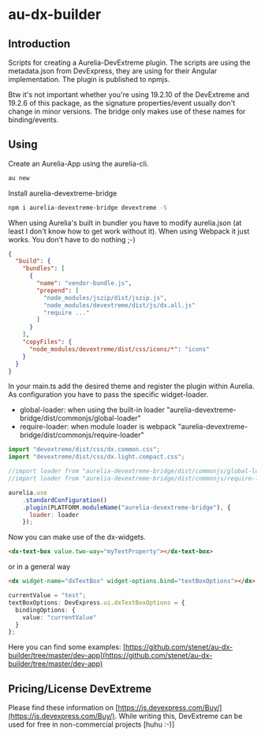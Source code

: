 # au-dx-builder

## Introduction

Scripts for creating a Aurelia-DevExtreme plugin. The scripts are using the metadata.json from DevExpress, they are 
using for their Angular implementation.
The plugin is published to npmjs.

Btw it's not important whether you're using 19.2.10 of the DevExtreme and 19.2.6 of this package, as the signature properties/event usually don't change in minor versions. The bridge only makes use of these names for binding/events.

## Using

Create an Aurelia-App using the aurelia-cli.

```bash
au new
```

Install aurelia-devextreme-bridge
```bash
npm i aurelia-devextreme-bridge devextreme -S
```

When using Aurelia's built in bundler you have to modify aurelia.json (at least I don't know how to get work without it). When using Webpack it just works. You don't have to do nothing ;-)

```json
{
  "build": {
    "bundles": [
      {
        "name": "vendor-bundle.js",
        "prepend": [
          "node_modules/jszip/dist/jszip.js",
          "node_modules/devextreme/dist/js/dx.all.js"
          "require ..."
        ]
      }
    ],
    "copyFiles": {
      "node_modules/devextreme/dist/css/icons/*": "icons"
    }
  }
}
```

In your main.ts add the desired theme and register the plugin within Aurelia. 
As configuration you have to pass the specific widget-loader.

- global-loader: when using the built-in loader "aurelia-devextreme-bridge/dist/commonjs/global-loader"
- require-loader: when module loader is webpack "aurelia-devextreme-bridge/dist/commonjs/require-loader"

```javascript
import "devextreme/dist/css/dx.common.css";
import "devextreme/dist/css/dx.light.compact.css";

//import loader from "aurelia-devextreme-bridge/dist/commonjs/global-loader";
//import loader from "aurelia-devextreme-bridge/dist/commonjs/require-loader";

aurelia.use
    .standardConfiguration()
    .plugin(PLATFORM.moduleName("aurelia-devextreme-bridge"), {
      loader: loader
    });
```

Now you can make use of the dx-widgets.

```html
<dx-text-box value.two-way="myTextProperty"></dx-text-box>
```

or in a general way
```html
<dx widget-name="dxTextBox" widget-options.bind="textBoxOptions"></dx>
```
```typescript
currentValue = "test";
textBoxOptions: DevExpress.ui.dxTextBoxOptions = {
  bindingOptions: {
    value: "currentValue"
  }
};
```


Here you can find some examples: [https://github.com/stenet/au-dx-builder/tree/master/dev-app](https://github.com/stenet/au-dx-builder/tree/master/dev-app)

## Pricing/License DevExtreme

Please find these information on [https://js.devexpress.com/Buy/](https://js.devexpress.com/Buy/). While writing this, DevExtreme can be used for free in non-commercial projects [huhu :-)]
